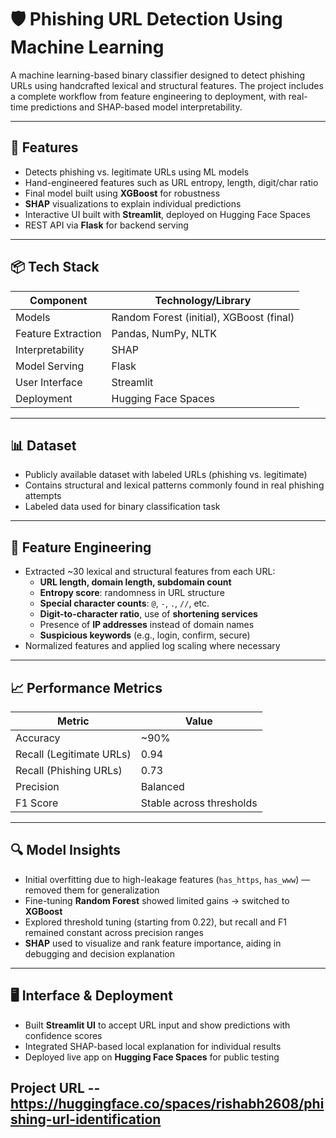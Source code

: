 # 🛡️ Phishing URL Detection Using Machine Learning

A machine learning-based binary classifier designed to detect phishing URLs using handcrafted lexical and structural features. The project includes a complete workflow from feature engineering to deployment, with real-time predictions and SHAP-based model interpretability.

---

## 🚀 Features

- Detects phishing vs. legitimate URLs using ML models
- Hand-engineered features such as URL entropy, length, digit/char ratio
- Final model built using **XGBoost** for robustness
- **SHAP** visualizations to explain individual predictions
- Interactive UI built with **Streamlit**, deployed on Hugging Face Spaces
- REST API via **Flask** for backend serving

---

## 📦 Tech Stack

| Component             | Technology/Library                      |
|----------------------|------------------------------------------|
| Models               | Random Forest (initial), XGBoost (final) |
| Feature Extraction   | Pandas, NumPy, NLTK                      |
| Interpretability     | SHAP                                     |
| Model Serving        | Flask                                    |
| User Interface       | Streamlit                                |
| Deployment           | Hugging Face Spaces                      |

---

## 📊 Dataset

- Publicly available dataset with labeled URLs (phishing vs. legitimate)
- Contains structural and lexical patterns commonly found in real phishing attempts
- Labeled data used for binary classification task

---

## 🧠 Feature Engineering

- Extracted ~30 lexical and structural features from each URL:
  - **URL length, domain length, subdomain count**
  - **Entropy score**: randomness in URL structure
  - **Special character counts**: `@`, `-`, `.`, `//`, etc.
  - **Digit-to-character ratio**, use of **shortening services**
  - Presence of **IP addresses** instead of domain names
  - **Suspicious keywords** (e.g., login, confirm, secure)
- Normalized features and applied log scaling where necessary

---

## 📈 Performance Metrics

| Metric                   | Value          |
|--------------------------|----------------|
| Accuracy                 | ~90%           |
| Recall (Legitimate URLs) | 0.94           |
| Recall (Phishing URLs)   | 0.73           |
| Precision                | Balanced       |
| F1 Score                 | Stable across thresholds |

---

## 🔍 Model Insights

- Initial overfitting due to high-leakage features (`has_https`, `has_www`) — removed them for generalization
- Fine-tuning **Random Forest** showed limited gains → switched to **XGBoost**
- Explored threshold tuning (starting from 0.22), but recall and F1 remained constant across precision ranges
- **SHAP** used to visualize and rank feature importance, aiding in debugging and decision explanation

---

## 🖥️ Interface & Deployment

- Built **Streamlit UI** to accept URL input and show predictions with confidence scores
- Integrated SHAP-based local explanation for individual results
- Deployed live app on **Hugging Face Spaces** for public testing

Project URL -- https://huggingface.co/spaces/rishabh2608/phishing-url-identification 
---

